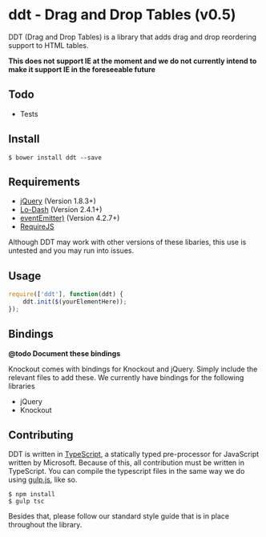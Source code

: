 ddt - Drag and Drop Tables (v0.5)
===

DDT (Drag and Drop Tables) is a library that adds drag and drop reordering support to HTML tables. 

**This does not support IE at the moment and we do not currently intend to make it support IE in the foreseeable future**

## Todo

 - Tests

## Install

```
$ bower install ddt --save
```

## Requirements

 - [jQuery](http://jquery.com) (Version 1.8.3+)
 - [Lo-Dash](http://lodash.com/) (Version 2.4.1+)
 - [eventEmitter)](https://github.com/Wolfy87/EventEmitter) (Version 4.2.7+)
 - [RequireJS](http://requirejs.org/)

Although DDT may work with other versions of these libaries, this use is untested and you may run into issues.

## Usage

```js
require(['ddt'], function(ddt) {
	ddt.init($(yourElementHere)); 
});
```

## Bindings

**@todo Document these bindings**

Knockout comes with bindings for Knockout and jQuery. Simply include the relevant files to add these. We currently have bindings for the following libraries

 - jQuery
 - Knockout

## Contributing

DDT is written in [TypeScript](http://www.typescriptlang.org/), a statically typed pre-processor for JavaScript written by Microsoft. Because of this, all contribution must be written in TypeScript. You can compile the typescript files in the same way we do using [gulp.js](http://gulpjs.com/), like so.

```
$ npm install
$ gulp tsc
```

Besides that, please follow our standard style guide that is in place throughout the library.